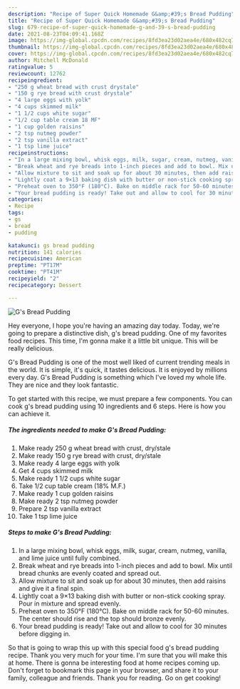```yaml
---
description: "Recipe of Super Quick Homemade G&amp;#39;s Bread Pudding"
title: "Recipe of Super Quick Homemade G&amp;#39;s Bread Pudding"
slug: 679-recipe-of-super-quick-homemade-g-and-39-s-bread-pudding
date: 2021-08-23T04:09:41.168Z
image: https://img-global.cpcdn.com/recipes/8fd3ea23d02aea4e/680x482cq70/gs-bread-pudding-recipe-main-photo.jpg
thumbnail: https://img-global.cpcdn.com/recipes/8fd3ea23d02aea4e/680x482cq70/gs-bread-pudding-recipe-main-photo.jpg
cover: https://img-global.cpcdn.com/recipes/8fd3ea23d02aea4e/680x482cq70/gs-bread-pudding-recipe-main-photo.jpg
author: Mitchell McDonald
ratingvalue: 5
reviewcount: 12762
recipeingredient:
- "250 g wheat bread with crust drystale"
- "150 g rye bread with crust drystale"
- "4 large eggs with yolk"
- "4 cups skimmed milk"
- "1 1/2 cups white sugar"
- "1/2 cup table cream 18 MF"
- "1 cup golden raisins"
- "2 tsp nutmeg powder"
- "2 tsp vanilla extract"
- "1 tsp lime juice"
recipeinstructions:
- "In a large mixing bowl, whisk eggs, milk, sugar, cream, nutmeg, vanilla, and lime juice until fully combined."
- "Break wheat and rye breads into 1-inch pieces and add to bowl. Mix until bread chunks are evenly coated and spread out."
- "Allow mixture to sit and soak up for about 30 minutes, then add raisins and give it a final spin."
- "Lightly coat a 9×13 baking dish with butter or non-stick cooking spray. Pour in mixture and spread evenly."
- "Preheat oven to 350°F (180°C). Bake on middle rack for 50-60 minutes. The center should rise and the top should bronze evenly."
- "Your bread pudding is ready! Take out and allow to cool for 30 minutes before digging in."
categories:
- Recipe
tags:
- gs
- bread
- pudding

katakunci: gs bread pudding 
nutrition: 141 calories
recipecuisine: American
preptime: "PT17M"
cooktime: "PT41M"
recipeyield: "2"
recipecategory: Dessert

---
```



![G&#39;s Bread Pudding](https://img-global.cpcdn.com/recipes/8fd3ea23d02aea4e/680x482cq70/gs-bread-pudding-recipe-main-photo.jpg)

Hey everyone, I hope you're having an amazing day today. Today, we're going to prepare a distinctive dish, g&#39;s bread pudding. One of my favorites food recipes. This time, I'm gonna make it a little bit unique. This will be really delicious.



G&#39;s Bread Pudding is one of the most well liked of current trending meals in the world. It is simple, it's quick, it tastes delicious. It is enjoyed by millions every day. G&#39;s Bread Pudding is something which I've loved my whole life. They are nice and they look fantastic.


To get started with this recipe, we must prepare a few components. You can cook g&#39;s bread pudding using 10 ingredients and 6 steps. Here is how you can achieve it.

<!--inarticleads1-->

##### The ingredients needed to make G&#39;s Bread Pudding:

1. Make ready 250 g wheat bread with crust, dry/stale
1. Make ready 150 g rye bread with crust, dry/stale
1. Make ready 4 large eggs with yolk
1. Get 4 cups skimmed milk
1. Make ready 1 1/2 cups white sugar
1. Take 1/2 cup table cream (18% M.F.)
1. Make ready 1 cup golden raisins
1. Make ready 2 tsp nutmeg powder
1. Prepare 2 tsp vanilla extract
1. Take 1 tsp lime juice




<!--inarticleads2-->

##### Steps to make G&#39;s Bread Pudding:

1. In a large mixing bowl, whisk eggs, milk, sugar, cream, nutmeg, vanilla, and lime juice until fully combined.
1. Break wheat and rye breads into 1-inch pieces and add to bowl. Mix until bread chunks are evenly coated and spread out.
1. Allow mixture to sit and soak up for about 30 minutes, then add raisins and give it a final spin.
1. Lightly coat a 9×13 baking dish with butter or non-stick cooking spray. Pour in mixture and spread evenly.
1. Preheat oven to 350°F (180°C). Bake on middle rack for 50-60 minutes. The center should rise and the top should bronze evenly.
1. Your bread pudding is ready! Take out and allow to cool for 30 minutes before digging in.




So that is going to wrap this up with this special food g&#39;s bread pudding recipe. Thank you very much for your time. I'm sure that you will make this at home. There is gonna be interesting food at home recipes coming up. Don't forget to bookmark this page in your browser, and share it to your family, colleague and friends. Thank you for reading. Go on get cooking!
